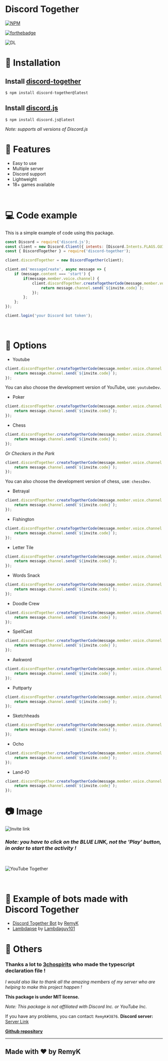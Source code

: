 <p align="center">
<h1><strong>Discord Together</strong></h1>

[![NPM](https://nodei.co/npm/discord-together.png)](https://nodei.co/npm/discord-together/)

[![forthebadge](https://forthebadge.com/images/badges/made-with-javascript.svg)](https://forthebadge.com)

![DL](https://img.shields.io/npm/dt/discord-together?style=for-the-badge)
</p>

# 🔩 Installation
## Install [discord-together](https://www.npmjs.com/package/discord-together)
```
$ npm install discord-together@latest
```

## Install [discord.js](https://www.npmjs.com/package/discord.js)
```
$ npm install discord.js@latest
```
*Note: supports all versions of Discord.js*

# 🔑 Features
- Easy to use
- Multiple server
- Discord support
- Lightweight
- 18+ games available

<br/>

# 💻 Code example
This is a simple example of code using this package.

```js
const Discord = require('discord.js');
const client = new Discord.Client({ intents: [Discord.Intents.FLAGS.GUILDS, Discord.Intents.FLAGS.GUILD_MESSAGES] });
const { DiscordTogether } = require('discord-together');

client.discordTogether = new DiscordTogether(client);

client.on('messageCreate', async message => {
    if (message.content === 'start') {
        if(message.member.voice.channel) {
            client.discordTogether.createTogetherCode(message.member.voice.channel.id, 'sketchheads').then(async invite => {
                return message.channel.send(`${invite.code}`);
            });
        };
    };
});

client.login('your Discord bot token');
```
<br/>

# 🔧 Options
- Youtube
```js
client.discordTogether.createTogetherCode(message.member.voice.channel.id, 'youtube').then(async invite => {
    return message.channel.send(`${invite.code}`);
});
```
You can also choose the development version of YouTube, use: `youtubeDev`.

- Poker
```js
client.discordTogether.createTogetherCode(message.member.voice.channel.id, 'poker').then(async invite => {
    return message.channel.send(`${invite.code}`);
});
```

- Chess
```js
client.discordTogether.createTogetherCode(message.member.voice.channel.id, 'chess').then(async invite => {
    return message.channel.send(`${invite.code}`);
});
``` 
*Or Checkers in the Park*
```js
client.discordTogether.createTogetherCode(message.member.voice.channel.id, 'checkers').then(async invite => {
    return message.channel.send(`${invite.code}`);
});
```
You can also choose the development version of chess, use: `chessDev`.

- Betrayal
```js
client.discordTogether.createTogetherCode(message.member.voice.channel.id, 'betrayal').then(async invite => {
    return message.channel.send(`${invite.code}`);
});
```

- Fishington
```js
client.discordTogether.createTogetherCode(message.member.voice.channel.id, 'fishing').then(async invite => {
    return message.channel.send(`${invite.code}`);
});
```

- Letter Tile
```js
client.discordTogether.createTogetherCode(message.member.voice.channel.id, 'lettertile').then(async invite => {
    return message.channel.send(`${invite.code}`);
});
```

- Words Snack
```js
client.discordTogether.createTogetherCode(message.member.voice.channel.id, 'wordsnack').then(async invite => {
    return message.channel.send(`${invite.code}`);
});
```

- Doodle Crew
```js
client.discordTogether.createTogetherCode(message.member.voice.channel.id, 'doodlecrew').then(async invite => {
    return message.channel.send(`${invite.code}`);
});
```

- SpellCast
```js
client.discordTogether.createTogetherCode(message.member.voice.channel.id, 'spellcast').then(async invite => {
    return message.channel.send(`${invite.code}`);
});
```

- Awkword
```js
client.discordTogether.createTogetherCode(message.member.voice.channel.id, 'awkword').then(async invite => {
    return message.channel.send(`${invite.code}`);
});
```

- Puttparty
```js
client.discordTogether.createTogetherCode(message.member.voice.channel.id, 'puttparty').then(async invite => {
    return message.channel.send(`${invite.code}`);
});
```

- Sketchheads
```js
client.discordTogether.createTogetherCode(message.member.voice.channel.id, 'sketchheads').then(async invite => {
    return message.channel.send(`${invite.code}`);
});
```

- Ocho
```js
client.discordTogether.createTogetherCode(message.member.voice.channel.id, 'ocho').then(async invite => {
    return message.channel.send(`${invite.code}`);
});
```

- Land-IO
```js
client.discordTogether.createTogetherCode(message.member.voice.channel.id, 'land').then(async invite => {
    return message.channel.send(`${invite.code}`);
});
```

# 📷 Image 

![Invite link](https://media.discordapp.net/attachments/835896457454026802/837968506846183474/2021-05-01_10h26_17.png)

### *Note: you have to click on the BLUE LINK, not the 'Play' button, in order to start the activity !*

<br/>

![YouTube Together](https://media.discordapp.net/attachments/835896457454026802/837968510843093033/2021-05-01_10h27_31.png?width=1229&height=676)

<br/>

# 🌌 Example of bots made with Discord Together
- [Discord Together Bot](https://github.com/RemyK888/discord-together-bot) by [RemyK](https://github.com/RemyK888)
- [Lambdapse](https://github.com/lambdagit101/lambdapse) by [Lambdaguy101](https://github.com/lambdagit101)

# 🚀 Others

### **Thanks a lot to [3chospirits](https://github.com/3chospirits) who made the typescript declaration file !**

*I would also like to thank all the amazing members of my server who are helping to make this project happen !*

**This package is under MIT license.**

*Note: This package is not affiliated with Discord Inc. or YouTube Inc.*

If you have any problems, you can contact: `RemyK#3876`.
**Discord server:** [Server Link](https://discord.gg/GK8jFXkybz)

[**Github repository**](https://github.com/RemyK888/discord-together)

<hr>

## **Made with ❤ by RemyK**


